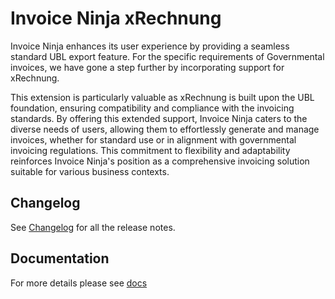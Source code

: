# Invoice Ninja xRechnung

Invoice Ninja enhances its user experience by providing a seamless standard UBL export feature. For the specific requirements of Governmental invoices, we have gone a step further by incorporating support for xRechnung. 

This extension is particularly valuable as xRechnung is built upon the UBL foundation, ensuring compatibility and compliance with the invoicing standards. By offering this extended support, Invoice Ninja caters to the diverse needs of users, allowing them to effortlessly generate and manage invoices, whether for standard use or in alignment with governmental invoicing regulations. This commitment to flexibility and adaptability reinforces Invoice Ninja's position as a comprehensive invoicing solution suitable for various business contexts.

## Changelog

See [Changelog](CHANGELOG.md) for all the release notes.

## Documentation

For more details please see [docs](https://github.com/web-vision/invoice-ninja-xrechnung/wiki)